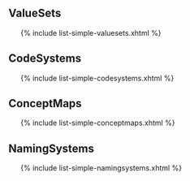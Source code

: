 ## ValueSets

<ul>
{% include list-simple-valuesets.xhtml %}
</ul>

## CodeSystems

<ul>
{% include list-simple-codesystems.xhtml %}
</ul>

## ConceptMaps

<ul>
{% include list-simple-conceptmaps.xhtml %}
</ul>

## NamingSystems

<ul>
{% include list-simple-namingsystems.xhtml %}
</ul>
